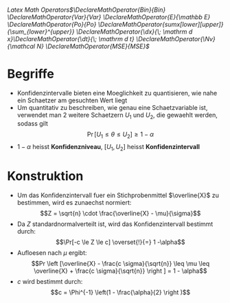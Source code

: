 ###### Latex Math Operators$\DeclareMathOperator{Bin}{Bin} \DeclareMathOperator{Var}{Var} \DeclareMathOperator{E}{\mathbb E} \DeclareMathOperator{Po}{Po} \DeclareMathOperator{sumx[lower][upper]}{\sum_{lower}^{upper}} \DeclareMathOperator{\dx}{\; \mathrm d x}\DeclareMathOperator{\dt}{\; \mathrm d t} \DeclareMathOperator{\Nv}{\mathcal N} \DeclareMathOperator{MSE}{MSE}$
# Begriffe
- Konfidenzintervalle bieten eine Moeglichkeit zu quantisieren, wie nahe ein Schaetzer am gesuchten Wert liegt
- Um quantitativ zu beschreiben, wie genau eine Schaetzvariable ist, verwendet man 2 weitere Schaetzern $U_1$ und $U_2$, die gewaehlt werden, sodass gilt
$$\Pr[U_1 \le \theta \le U_2]≥1−\alpha$$
- $1-\alpha$ heisst **Konfidenzniveau**, $[U_1, U_2]$ heisst **Konfidenzintervall**
# Konstruktion
- Um das Konfidenzintervall fuer ein Stichprobenmittel $\overline{X}$ zu bestimmen, wird es zunaechst normiert:
$$Z = \sqrt{n} \cdot \frac{\overline{X} - \mu}{\sigma}$$
- Da $Z$ standardnormalverteilt ist, wird das Konfidenzintervall bestimmt durch:
$$\Pr[-c \le Z \le c] \overset{!}{=} 1 -\alpha$$
- Aufloesen nach $\mu$ ergibt:
$$Pr \left [\overline{X} - \frac{c \sigma}{\sqrt{n}} \leq \mu \leq \overline{X} + \frac{c \sigma}{\sqrt{n}} \right ] = 1 - \alpha$$
- $c$ wird bestimmt durch:
$$c = \Phi^{-1} \left(1 - \frac{\alpha}{2} \right )$$